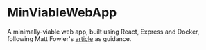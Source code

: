 # MinViableWebApp

A minimally-viable web app, built using React, Express and Docker, following Matt Fowler's [article](https://medium.com/coding-with-clarity/building-a-minimum-viable-web-app-with-react-express-js-and-docker-df177b9170b4) as guidance.
